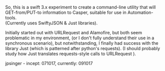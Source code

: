 So, this is a swift 3.x experiment to create a command-line utility that will GET-from/PUT-to 
information to Casper, suitable for use in Automation-tools.  
(Currently uses SwiftyJSON & Just libraries).

Initially started out with URLRequest and Alamofire, but both seem problematic in my environment, 
(or I don't fully understand their use in a synchronous scenario), but notwithstanding, I 
finally had success with the library Just (which is patterned after python's requests).
(I should probably study how Just translates requests-style calls to URLRequest ).

jpsinger - incept: 071017, currently: 091017
